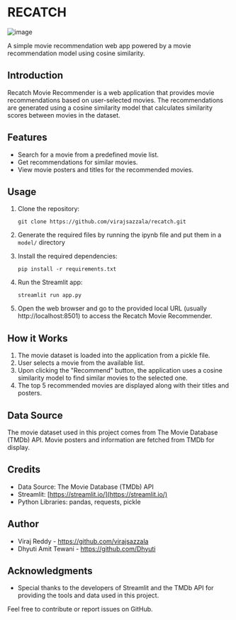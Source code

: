 # RECATCH
![image](https://github.com/virajsazzala/recatch/assets/113019331/03549c38-1fed-42cd-b459-0cd4a2aba528)

A simple movie recommendation web app powered by a movie recommendation model using cosine similarity.

Introduction
------------
Recatch Movie Recommender is a web application that provides movie recommendations based on user-selected movies. The recommendations are generated using a cosine similarity model that calculates similarity scores between movies in the dataset.

Features
--------
- Search for a movie from a predefined movie list.
- Get recommendations for similar movies.
- View movie posters and titles for the recommended movies.

Usage
-----
1. Clone the repository:

   ```git clone https://github.com/virajsazzala/recatch.git```

2. Generate the required files by running the ipynb file and put them in a ```model/``` directory

3. Install the required dependencies:

   ```pip install -r requirements.txt```

4. Run the Streamlit app:

   ```streamlit run app.py```

5. Open the web browser and go to the provided local URL (usually http://localhost:8501) to access the Recatch Movie Recommender.

How it Works
------------
1. The movie dataset is loaded into the application from a pickle file.
2. User selects a movie from the available list.
3. Upon clicking the "Recommend" button, the application uses a cosine similarity model to find similar movies to the selected one.
4. The top 5 recommended movies are displayed along with their titles and posters.

Data Source
-----------
The movie dataset used in this project comes from The Movie Database (TMDb) API. Movie posters and information are fetched from TMDb for display.

Credits
-------
- Data Source: The Movie Database (TMDb) API
- Streamlit: [https://streamlit.io/](https://streamlit.io/)
- Python Libraries: pandas, requests, pickle

Author
------
- Viraj Reddy - https://github.com/virajsazzala
- Dhyuti Amit Tewani - https://github.com/Dhyuti


Acknowledgments
---------------
- Special thanks to the developers of Streamlit and the TMDb API for providing the tools and data used in this project.

Feel free to contribute or report issues on GitHub.
